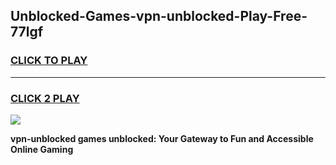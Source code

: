 
## Unblocked-Games-vpn-unblocked-Play-Free-77lgf
<h3>
<a href="https://premium76.site?title=vpn-unblocked&ref=23A">CLICK TO PLAY</a></h3>
<hr>

<h3>
<a href="https://premium76.site?title=vpn-unblocked&ref=23A">CLICK 2 PLAY</a>
  
</h3>

<a href="https://premium76.site?title=vpn-unblocked&ref=23A"><img src="https://clearcache.store/games.png"></a>


**vpn-unblocked games unblocked: Your Gateway to Fun and Accessible Online Gaming**
